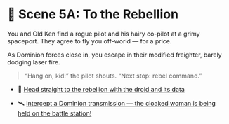 
# 🚀 Scene 5A: To the Rebellion

You and Old Ken find a rogue pilot and his hairy co-pilot at a grimy spaceport. They agree to fly you off-world — for a price.

As Dominion forces close in, you escape in their modified freighter, barely dodging laser fire.

> “Hang on, kid!” the pilot shouts. “Next stop: rebel command.”

- 🌌 [Head straight to the rebellion with the droid and its data](./scene6A.md)

- 🛰️ [Intercept a Dominion transmission — the cloaked woman is being held on the battle station!](./scene6B.md)
